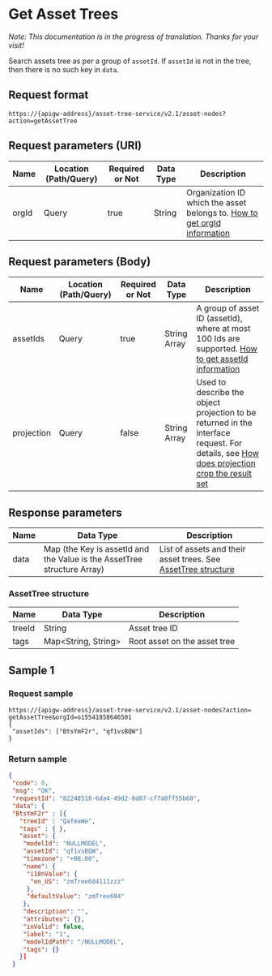 # Get Asset Trees

*Note:  This documentation is in the progress of translation. Thanks for your visit!*

Search assets tree as per a group of `assetId`. If `assetId` is not in the tree, then there is no such key in `data`.

## Request format

```
https://{apigw-address}/asset-tree-service/v2.1/asset-nodes?action=getAssetTree
```

## Request parameters (URI)

| Name | Location (Path/Query) | Required or Not | Data Type | Description |
|---------------|------------------|----------|-----------|--------------|
| orgId         | Query            | true     | String    | Organization ID which the asset belongs to. [How to get orgId information](/docs/api/en/latest/api_faqs#how-to-get-orgid-information-orgid)                |

## Request parameters (Body)

| Name | Location (Path/Query) | Required or Not | Data Type | Description |
|---------------|------------------|----------|-----------|--------------|
| assetIds         | Query            | true     | String Array   | A group of asset ID (assetId), where at most 100 Ids are supported. [How to get assetId information](/docs/api/en/latest/api_faqs.html#how-to-get-assetid-information-assetid)   |
| projection         | Query            | false    | String Array   |Used to describe the object projection to be returned in the interface request. For details, see [How does projection crop the result set](/docs/api/en/latest/api_faqs.html#how-does-projection-crop-the-result-set)|


## Response parameters

| Name | Data Type | Description |
|-------------|-----------------------------------|-----------------------------|
| data| Map (the Key is assetId and the Value is the AssetTree structure Array)   | List of assets and their asset trees. See [AssetTree structure](/docs/api/en/latest/asset_tree/get_asset_trees.html#id3) |


### AssetTree structure

| Name | Data Type | Description |
|-------|-------|---------------------------|
| treeId  |  String | Asset tree ID |
|tags|Map<String, String>|Root asset on the asset tree|



## Sample 1

### Request sample

```
https://{apigw-address}/asset-tree-service/v2.1/asset-nodes?action= getAssetTree&orgId=o15541858646501
{
 "assetIds": ["BtsYmF2r", "qf1vsBQW"]
}
```

### Return sample

```json
{ 
 "code": 0, 
 "msg": "OK", 
 "requestId": "82248518-6da4-49d2-8d07-cf7a0ff55b60", 
 "data": { 
 "BtsYmF2r" : [{ 
   "treeId" : "QafeaWe", 
   "tags" : { }, 
   "asset": { 
    "modelId": "NULLMODEL", 
    "assetId": "qf1vsBQW", 
    "timezone": "+08:00", 
    "name": { 
     "i18nValue": { 
      "en_US": "zmTree604111zzz" 
     }, 
     "defaultValue": "zmTree604" 
    }, 
    "description": "", 
    "attributes": {}, 
    "inValid": false, 
    "label": "1", 
    "modelIdPath": "/NULLMODEL", 
    "tags": {}  
   }]
 }
```

